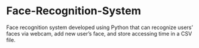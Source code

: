 # Face-Recognition-System
Face recognition system developed using Python that can recognize users’ faces via webcam, add new user’s face, and store accessing time in a CSV file.
